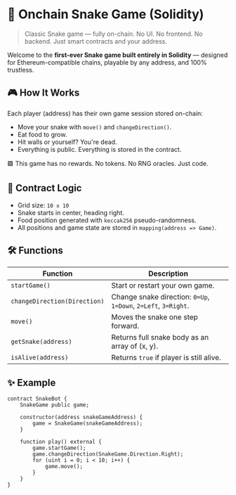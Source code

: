 # 🐍 Onchain Snake Game (Solidity)    
    
> Classic Snake game — fully on-chain. No UI. No frontend. No backend. Just smart contracts and your address. 
    
Welcome to the **first-ever Snake game built entirely in Solidity** — designed for Ethereum-compatible chains, playable by any address, and 100% trustless.   
       
## 🎮 How It Works
    
Each player (address) has their own game session stored on-chain: 
    
- Move your snake with `move()` and `changeDirection()`. 
- Eat food to grow.   
- Hit walls or yourself? You're dead.  
- Everything is public. Everything is stored in the contract. 
  
🟩 This game has no rewards. No tokens. No RNG oracles. Just code. 
  
## 🧠 Contract Logic  
    
- Grid size: `10 x 10` 
- Snake starts in center, heading right.
- Food position generated with `keccak256` pseudo-randomness.
- All positions and game state are stored in `mapping(address => Game)`.

## 🛠 Functions

| Function | Description |  
|---------|-------------|  
| `startGame()` | Start or restart your own game. |  
| `changeDirection(Direction)` | Change snake direction: `0=Up`, `1=Down`, `2=Left`, `3=Right`. |  
| `move()` | Moves the snake one step forward. |  
| `getSnake(address)` | Returns full snake body as an array of (x, y). |  
| `isAlive(address)` | Returns `true` if player is still alive. |

## ✨ Example

```solidity
contract SnakeBot {
    SnakeGame public game;

    constructor(address snakeGameAddress) {
        game = SnakeGame(snakeGameAddress);
    }

    function play() external {
        game.startGame();
        game.changeDirection(SnakeGame.Direction.Right);
        for (uint i = 0; i < 10; i++) {
            game.move();
        }
    }
}
